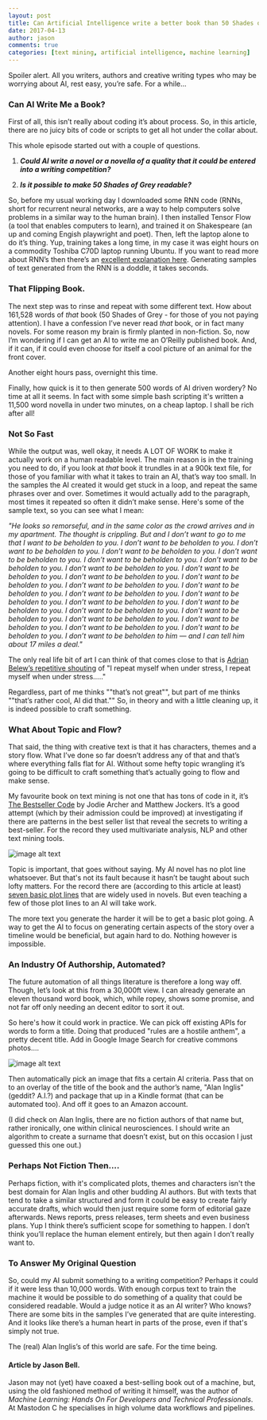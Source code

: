 ```yaml
---
layout: post
title: Can Artificial Intelligence write a better book than 50 Shades of Grey?
date: 2017-04-13
author: jason
comments: true
categories: [text mining, artificial intelligence, machine learning]
---
```


Spoiler alert. All you writers, authors and creative writing types who may be worrying about AI, rest easy, you’re safe. For a while...

<!--more-->

### **Can AI Write Me a Book?**

First of all, this isn’t really about coding it’s about process. So, in this article, there are no juicy bits of code or scripts to get all hot under the collar about.  

This whole episode started out with a couple of questions.

1. **_Could AI write a novel or a novella of a quality that it could be entered into a writing competition?_**

2. **_Is it possible to make 50 Shades of Grey readable?_**

So, before my usual working day I downloaded some RNN code (RNNs, short for recurrent neural networks, are a way to help computers solve problems in a similar way to the human brain). I then installed Tensor Flow (a tool that enables computers to learn), and trained it on Shakespeare (an up and coming Engish playwright and poet). Then, left the laptop alone to do it’s thing. Yup, training takes a long time, in my case it was eight hours on a commodity Toshiba C70D laptop running Ubuntu. If you want to read more about RNN’s then there’s an [excellent explanation here](http://karpathy.github.io/2015/05/21/rnn-effectiveness/). Generating samples of text generated from the RNN is a doddle, it takes seconds.

### **That Flipping Book.**

The next step was to rinse and repeat with some different text. How about 161,528 words of *that* book (50 Shades of Grey - for those of you not paying attention). I have a confession I’ve never read *that* book, or in fact many novels. For some reason my brain is firmly planted in non-fiction.  So, now I’m wondering if I can get an AI to write me an O’Reilly published book. And, if it can, if it could even choose for itself a cool picture of an animal for the front cover.

Another eight hours pass, overnight this time.

Finally, how quick is it to then generate 500 words of AI driven wordery? No time at all it seems.  In fact with some simple bash scripting it's written a 11,500 word novella in under two minutes, on a cheap laptop. I shall be rich after all!

### **Not So Fast**

While the output was, well okay, it needs A LOT OF WORK to make it actually work on a human readable level. The main reason is in the training you need to do, if you look at *that* book  it trundles in at a 900k text file, for those of you familiar with what it takes to train an AI, that’s way too small. In the samples the AI created it would get stuck in a loop, and repeat the same phrases over and over. Sometimes it would actually add to the paragraph, most times it repeated so often it didn’t make sense.  Here's some of the sample text, so you can see what I mean:

*"He looks so remorseful, and in the same color as the crowd arrives and in my apartment. The thought is crippling. But and I don’t want to go to me that I want to be beholden to you. I don’t want to be beholden to you. I don’t want to be beholden to you. I don’t want to be beholden to you. I don’t want to be beholden to you. I don’t want to be beholden to you. I don’t want to be beholden to you. I don’t want to be beholden to you. I don’t want to be beholden to you. I don’t want to be beholden to you. I don’t want to be beholden to you. I don’t want to be beholden to you. I don’t want to be beholden to you. I don’t want to be beholden to you. I don’t want to be beholden to you. I don’t want to be beholden to you. I don’t want to be beholden to you. I don’t want to be beholden to you. I don’t want to be beholden to you. I don’t want to be beholden to you. I don’t want to be beholden to you. I don’t want to be beholden to you. I don’t want to be beholden to you. I don’t want to be beholden to him — and I can tell him about 17 miles a deal."*

The only real life bit of art I can think of that comes close to that is [Adrian Belew’s repetitive shouting](https://www.youtube.com/watch?v=JmvA7oWGb40) of "I repeat myself when under stress, I repeat myself when under stress….." 

Regardless, part of me thinks ""that’s not great"", but part of me thinks ""that’s rather cool, AI did that."" So, in theory and with a little cleaning up, it is indeed possible to craft something.

### **What About Topic and Flow?**

That said, the thing with creative text is that it has characters, themes and a story flow. What I’ve done so far doesn’t address any of that and that’s where everything falls flat for AI. Without some hefty topic wrangling it’s going to be difficult to craft something that’s actually going to flow and make sense.

My favourite book on text mining is not one that has tons of code in it, it’s [The Bestseller Code](http://amzn.to/2k9FV9z) by Jodie Archer and Matthew Jockers. It’s a good attempt (which by their admission could be improved) at investigating if there are patterns in the best seller list that reveal the secrets to writing a best-seller.  For the record they used multivariate analysis, NLP and other text mining tools.

![image alt text](/assets/images/AIbook_0.jpg)

Topic is important, that goes without saying. My AI novel has no plot line whatsoever. But that's not its fault because it hasn’t be taught about such lofty matters. For the record there are (according to this article at least) [seven basic plot lines](http://tvtropes.org/pmwiki/pmwiki.php/Literature/TheSevenBasicPlots?from=Main.TheSevenBasicPlots) that are widely used in novels. But even teaching a few of those plot lines to an AI will take work.

The more text you generate the harder it will be to get a basic plot going. A way to get the AI to focus on generating certain aspects of the story over a timeline would be beneficial, but again hard to do. Nothing however is impossible.

### **An Industry Of Authorship, Automated?**

The future automation of all things literature is therefore a long way off. Though, let’s look at this from a 30,000ft view. I can already generate an eleven thousand word book, which, while ropey, shows some promise, and not far off only needing an decent editor to sort it out.

So here's how it could work in practice.  We can pick off existing APIs for words to form a title. Doing that produced "rules are a hostile anthem", a pretty decent title.  Add in Google Image Search for creative commons photos….

![image alt text](/assets/images/Googlepics_1.png)

Then automatically pick an image that fits a certain AI criteria.  Pass that on to an overlay of the title of the book and the author’s name, "Alan Inglis" (geddit? A.I.?) and package that up in a Kindle format (that can be automated too). And off it goes to an Amazon account.

(I did check on Alan Inglis, there are no fiction authors of that name but, rather ironically, one within clinical neurosciences. I should write an algorithm to create a surname that doesn’t exist, but on this occasion I just guessed this one out.)

### **Perhaps Not Fiction Then….**

Perhaps fiction, with it's complicated plots, themes and characters isn't the best domain for Alan Inglis and other budding AI authors.  But with texts that tend to take a similar structured and form it could be easy to create fairly accurate drafts, which would then just require some form of editorial gaze afterwards.  News reports, press releases, term sheets and even business plans. Yup I think there’s sufficient scope for something to happen. I don’t think you’ll replace the human element entirely, but then again I don’t really want to.

### **To Answer My Original Question**

So, could my AI submit something to a writing competition? Perhaps it could if it were less than 10,000 words. With enough corpus text to train the machine it would be possible to do something of a quality that could be considered readable. Would a judge notice it as an AI writer?  Who knows? There are some bits in the samples I’ve generated that are quite interesting.  And it looks like there’s a human heart in parts of the prose, even if that's simply not true.

The (real) Alan Inglis’s of this world are safe. For the time being.


#### Article by Jason Bell. 

Jason may not (yet) have coaxed a best-selling book out of a machine, but, using the old fashioned method of writing it himself,  was the author of *Machine Learning: Hands On For Developers and Technical Professionals*.  At Mastodon C he specialises in high volume data workflows and pipelines.

